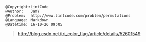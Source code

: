 ```
@Copyright:LintCode
@Author:   JamY
@Problem:  http://www.lintcode.com/problem/permutations
@Language: Markdown
@Datetime: 16-10-26 09:05
```

> http://blog.csdn.net/tri_color_flag/article/details/52601549